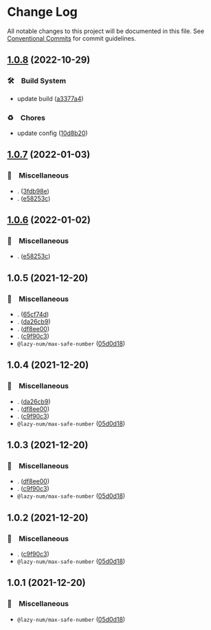 # Change Log

All notable changes to this project will be documented in this file.
See [Conventional Commits](https://conventionalcommits.org) for commit guidelines.

## [1.0.8](https://github.com/bluelovers/ws-random/compare/@lazy-num/max-safe-number@1.0.7...@lazy-num/max-safe-number@1.0.8) (2022-10-29)



### 🛠　Build System

* update build ([a3377a4](https://github.com/bluelovers/ws-random/commit/a3377a45f6e3895378d1b633d02a501464836ea1))


### ♻️　Chores

* update config ([10d8b20](https://github.com/bluelovers/ws-random/commit/10d8b20d2ebc76491ac971bf8b9280f66285e056))



## [1.0.7](https://github.com/bluelovers/ws-random/compare/@lazy-num/max-safe-number@1.0.5...@lazy-num/max-safe-number@1.0.7) (2022-01-03)


### 🔖　Miscellaneous

* . ([3fdb98e](https://github.com/bluelovers/ws-random/commit/3fdb98ebbc24a4e5d33d0ffbc5bbd3e2344d9120))
* . ([e58253c](https://github.com/bluelovers/ws-random/commit/e58253c60984cc3947069ea4ae2eb1924cd2940e))





## [1.0.6](https://github.com/bluelovers/ws-random/compare/@lazy-num/max-safe-number@1.0.5...@lazy-num/max-safe-number@1.0.6) (2022-01-02)


### 🔖　Miscellaneous

* . ([e58253c](https://github.com/bluelovers/ws-random/commit/e58253c60984cc3947069ea4ae2eb1924cd2940e))





## 1.0.5 (2021-12-20)


### 🔖　Miscellaneous

* . ([65cf74d](https://github.com/bluelovers/ws-random/commit/65cf74d7a39b1399cff63dd748ea79d8c0fb9a85))
* . ([da26cb9](https://github.com/bluelovers/ws-random/commit/da26cb9a5e422be346b27b7ff834d2a1a3bbe434))
* . ([df8ee00](https://github.com/bluelovers/ws-random/commit/df8ee0035628a6e2ca218f15429ab85880721f73))
* . ([c9f90c3](https://github.com/bluelovers/ws-random/commit/c9f90c3c7bacda06796085537bc4e9b56e96759a))
* `@lazy-num/max-safe-number` ([05d0d18](https://github.com/bluelovers/ws-random/commit/05d0d181901d6ea5c78d02f473c863b322a5d74e))





## 1.0.4 (2021-12-20)


### 🔖　Miscellaneous

* . ([da26cb9](https://github.com/bluelovers/ws-random/commit/da26cb9a5e422be346b27b7ff834d2a1a3bbe434))
* . ([df8ee00](https://github.com/bluelovers/ws-random/commit/df8ee0035628a6e2ca218f15429ab85880721f73))
* . ([c9f90c3](https://github.com/bluelovers/ws-random/commit/c9f90c3c7bacda06796085537bc4e9b56e96759a))
* `@lazy-num/max-safe-number` ([05d0d18](https://github.com/bluelovers/ws-random/commit/05d0d181901d6ea5c78d02f473c863b322a5d74e))





## 1.0.3 (2021-12-20)


### 🔖　Miscellaneous

* . ([df8ee00](https://github.com/bluelovers/ws-random/commit/df8ee0035628a6e2ca218f15429ab85880721f73))
* . ([c9f90c3](https://github.com/bluelovers/ws-random/commit/c9f90c3c7bacda06796085537bc4e9b56e96759a))
* `@lazy-num/max-safe-number` ([05d0d18](https://github.com/bluelovers/ws-random/commit/05d0d181901d6ea5c78d02f473c863b322a5d74e))





## 1.0.2 (2021-12-20)


### 🔖　Miscellaneous

* . ([c9f90c3](https://github.com/bluelovers/ws-random/commit/c9f90c3c7bacda06796085537bc4e9b56e96759a))
* `@lazy-num/max-safe-number` ([05d0d18](https://github.com/bluelovers/ws-random/commit/05d0d181901d6ea5c78d02f473c863b322a5d74e))





## 1.0.1 (2021-12-20)


### 🔖　Miscellaneous

* `@lazy-num/max-safe-number` ([05d0d18](https://github.com/bluelovers/ws-random/commit/05d0d181901d6ea5c78d02f473c863b322a5d74e))

